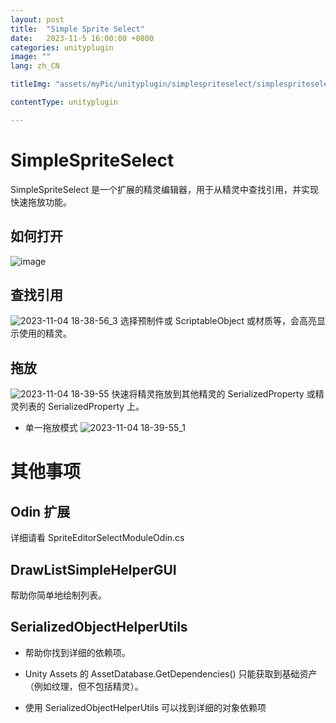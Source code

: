 ```yaml
---
layout: post
title:  "Simple Sprite Select"
date:   2023-11-5 16:00:00 +0800
categories: unityplugin
image: ""
lang: zh_CN

titleImg: "assets/myPic/unityplugin/simplespriteselect/simplespriteselect_final.png"

contentType: unityplugin

---
```



# SimpleSpriteSelect

SimpleSpriteSelect 是一个扩展的精灵编辑器，用于从精灵中查找引用，并实现快速拖放功能。

## 如何打开
![image](https://github.com/dqIndieGames/SimpleSpriteSelect/assets/17854132/c1b36ad0-9cb6-4e44-b0c8-8112bc7967a6)



## 查找引用
![2023-11-04 18-38-56_3](https://github.com/dqIndieGames/SimpleSpriteSelect/assets/17854132/24c0106b-35fe-48bd-a935-c5b9ec7062b4)
选择预制件或 ScriptableObject 或材质等，会高亮显示使用的精灵。

## 拖放
![2023-11-04 18-39-55](https://github.com/dqIndieGames/SimpleSpriteSelect/assets/17854132/0b231678-3ed9-45c9-bcec-dbf482ec7d97)
快速将精灵拖放到其他精灵的 SerializedProperty 或精灵列表的 SerializedProperty 上。

* 单一拖放模式
![2023-11-04 18-39-55_1](https://github.com/dqIndieGames/SimpleSpriteSelect/assets/17854132/500268d2-991f-4305-91c0-01809741056c)


# 其他事项


## Odin 扩展
详细请看 SpriteEditorSelectModuleOdin.cs

## DrawListSimpleHelperGUI
帮助你简单地绘制列表。

## SerializedObjectHelperUtils
* 帮助你找到详细的依赖项。

* Unity Assets 的 AssetDatabase.GetDependencies() 只能获取到基础资产（例如纹理，但不包括精灵）。

* 使用 SerializedObjectHelperUtils 可以找到详细的对象依赖项


